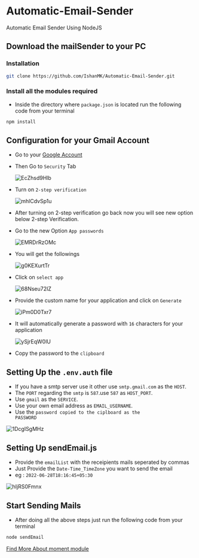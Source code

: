 # Automatic-Email-Sender
Automatic Email Sender Using NodeJS
## Download the mailSender to your PC
### Installation
```sh
git clone https://github.com/IshanMK/Automatic-Email-Sender.git
```
### Install all the modules required
* Inside the directory where <code>package.json</code> is located run the following code from your terminal
```sh
npm install
```

## Configuration for your Gmail Account
* Go to your [Google Account](https://myaccount.google.com/)
* Then Go to <code>Security</code> Tab

  ![EcZhsd9Hlb](https://user-images.githubusercontent.com/73387606/176173930-2e813930-7479-48b3-aa8f-b55813aee4e8.png)
* Turn on <code>2-step verification</code>

  ![mhlCdvSp1u](https://user-images.githubusercontent.com/73387606/176174594-98e6f5ed-8728-4d71-b482-ed02f5512fc9.png)
* After turning on 2-step verification go back now you will see new option below 2-step Verification.
* Go to the new Option <code>App passwords</code>

  ![EMRDrRzOMc](https://user-images.githubusercontent.com/73387606/176175682-b4857c5b-140f-4cc7-9243-5826a85a38e0.png)

* You will get the followings

  ![g0KEXurtTr](https://user-images.githubusercontent.com/73387606/176176082-eaf287ed-6d78-4cf1-a6c7-657db499eb3b.png)

* Click on <code>select app</code>

  ![68Nseu72IZ](https://user-images.githubusercontent.com/73387606/176176387-e9038aaf-978f-4a81-9c7a-f628701b4967.png)

* Provide the custom name for your application and click on <code>Generate</code>

  ![iPm0D0Txr7](https://user-images.githubusercontent.com/73387606/176176845-61512052-d987-4d8c-bef2-968938d18dcf.png)
  
* It will automatically generate a password with <code>16</code> characters for your application

  ![ySjrEqW0lU](https://user-images.githubusercontent.com/73387606/176177376-2992db50-d38e-4f41-9d9e-d8fa309c8206.png)
* Copy the password to the <code>clipboard</code>

## Setting Up the <code>.env.auth</code> file
  * If you have a smtp server use it other use <code>smtp.gmail.com</code> as the <code>HOST</code>.
  * The <code>PORT</code> regarding the <code>smtp</code> is <code>587</code>.use <code>587</code> as <code>HOST_PORT</code>.
  * Use <code>gmail</code> as the <code>SERVICE</code>.
  * Use your own email address as <code>EMAIL_USERNAME</code>.
  * Use the <code>password copied to the ciplboard as the PASSWORD</code>
  
  
  ![1DcgISgMHz](https://user-images.githubusercontent.com/73387606/176180194-bcaa47b4-d2e9-4a5c-aa96-c04d84be76e3.png)

## Setting Up sendEmail.js
* Provide the <code>emailList</code> with the receipients mails seperated by commas
* Just Provide the <code>Date-Time_TimeZone</code> you want to send the email
* eg : <code>2022-06-28T18:16:45+05:30</code>

![hIjRS0Fmnx](https://user-images.githubusercontent.com/73387606/176185073-c00478fc-cfc6-4da2-8982-f7e15fed57ff.png)


## Start Sending Mails
* After doing all the above steps just run the following code from your terminal
```sh
node sendEmail
```

[Find More About moment module](https://momentjs.com/)
